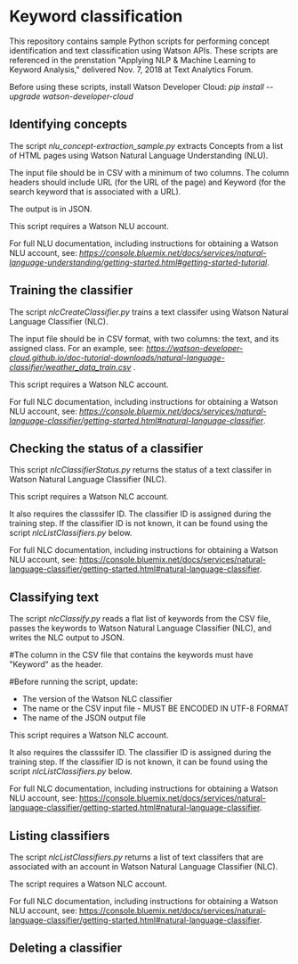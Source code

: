 # Keyword classification

This repository contains sample Python scripts for performing concept identification and text classification using Watson APIs.  These scripts are referenced in the prenstation "Applying NLP & Machine Learning to Keyword Analysis," delivered Nov. 7, 2018 at Text Analytics Forum.

Before using these scripts, install Watson Developer Cloud: *pip install --upgrade watson-developer-cloud*

## Identifying concepts ##

The script *nlu_concept-extraction_sample.py* extracts Concepts from a list of HTML pages using Watson Natural Language Understanding (NLU).

The input file should be in CSV with a minimum of two columns.  The column headers should include URL (for the URL of the page) and Keyword (for the search keyword that is associated with a URL).

The output is in JSON.

This script requires a Watson NLU account.

For full NLU documentation, including instructions for obtaining a Watson NLU account, see: *https://console.bluemix.net/docs/services/natural-language-understanding/getting-started.html#getting-started-tutorial*.

## Training the classifier ##

The script *nlcCreateClassifier.py* trains a text classifer using Watson Natural Language Classifier (NLC).

The input file should be in CSV format, with two columns: the text, and its assigned class.  For an example, see: *https://watson-developer-cloud.github.io/doc-tutorial-downloads/natural-language-classifier/weather_data_train.csv* . 

This script requires a Watson NLC account.

For full NLC documentation, including instructions for obtaining a Watson NLU account, see:  *https://console.bluemix.net/docs/services/natural-language-classifier/getting-started.html#natural-language-classifier*.

## Checking the status of a classifier ##

This script *nlcClassifierStatus.py* returns the status of a text classifer in Watson Natural Language Classifier (NLC).

This script requires a Watson NLC account.

It also requires the classsifer ID.   The classifier ID is assigned during the training step. If the classifier ID is not known, it can be found using the script *nlcListClassifiers.py* below.

For full NLC documentation, including instructions for obtaining a Watson NLU account, see:  https://console.bluemix.net/docs/services/natural-language-classifier/getting-started.html#natural-language-classifier.

## Classifying text ##

The script *nlcClassify.py* reads a flat list of keywords from the CSV file, passes the keywords to Watson Natural Language Classifier (NLC), and writes the NLC output to JSON.

#The column in the CSV file that contains the keywords must have "Keyword" as the header.

#Before running the script, update:

- The version of the Watson NLC classifier
- The name or the CSV input file - MUST BE ENCODED IN UTF-8 FORMAT
- The name of the JSON output file

This script requires a Watson NLC account.

It also requires the classsifer ID.   The classifier ID is assigned during the training step.  If the classifier ID is not known, it can be found using the script *nlcListClassifiers.py* below.

For full NLC documentation, including instructions for obtaining a Watson NLU account, see:  https://console.bluemix.net/docs/services/natural-language-classifier/getting-started.html#natural-language-classifier.

## Listing classifiers ##

The script *nlcListClassifiers.py* returns a list of text classifers that are associated with an account in Watson Natural Language Classifier (NLC).

The script requires a Watson NLC account.

For full NLC documentation, including instructions for obtaining a Watson NLU account, see:  https://console.bluemix.net/docs/services/natural-language-classifier/getting-started.html#natural-language-classifier.

## Deleting a classifier ##

